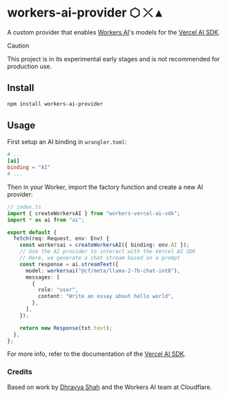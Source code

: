 # workers-ai-provider ⬡ ⤫ ▴

A custom provider that enables [Workers AI](https://ai.cloudflare.com/)'s models for the [Vercel AI SDK](https://sdk.vercel.ai/).

> [!CAUTION]
> This project is in its experimental early stages and is not recommended for production use.

## Install

```bash
npm install workers-ai-provider
```

## Usage

First setup an AI binding in `wrangler.toml`:

```toml
# ...
[ai]
binding = "AI"
# ...
```

Then in your Worker, import the factory function and create a new AI provider:

```ts
// index.ts
import { createWorkersAI } from "workers-vercel-ai-sdk";
import * as ai from "ai";

export default {
  fetch(req: Request, env: Env) {
    const workersai = createWorkersAI({ binding: env.AI });
    // Use the AI provider to interact with the Vercel AI SDK
    // Here, we generate a chat stream based on a prompt
    const response = ai.streamText({
      model: workersai("@cf/meta/llama-2-7b-chat-int8"),
      messages: [
        {
          role: "user",
          content: "Write an essay about hello world",
        },
      ],
    });

    return new Response(txt.text);
  },
};
```

For more info, refer to the documentation of the [Vercel AI SDK](https://sdk.vercel.ai/).

### Credits

Based on work by [Dhravya Shah](https://twitter.com/DhravyaShah) and the Workers AI team at Cloudflare.
